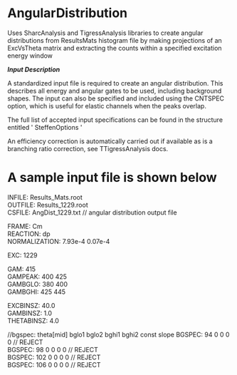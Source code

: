 # AngularDistribution

Uses SharcAnalysis and TigressAnalysis libraries to create
angular distributions from ResultsMats histogram file by
making projections of an ExcVsTheta matrix and extracting
the counts within a specified excitation energy window

___Input Description___

A standardized input file is required to create an angular 
distribution. This describes all energy and angular gates 
to be used, including background shapes. The input can also
be specified and included using the CNTSPEC option, which is
useful for elastic channels when the peaks overlap.

The full list of accepted input specifications can be found 
in the structure entitled ' SteffenOptions '

An efficiency correction is automatically carried out if available
as is a branching ratio correction, see TTigressAnalysis docs.

__A sample input file is shown below__
========================================

INFILE: Results_Mats.root  
OUTFILE: Results_1229.root  		  			
CSFILE: AngDist_1229.txt		  					// angular distribution output file    

FRAME:     	Cm  
REACTION:		dp  
NORMALIZATION: 7.93e-4 0.07e-4  

EXC: 				1229

GAM: 		 		415  
GAMPEAK: 		400 425  
GAMBGLO:	 	380 400   
GAMBGHI:	 	425 445  

EXCBINSZ: 	40.0  
GAMBINSZ:   1.0  
THETABINSZ: 4.0  

//bgspec: theta[mid] bglo1 bglo2 bghi1 bghi2 const slope
BGSPEC:			94   			0			0			0			0		 			// REJECT  
BGSPEC:			98   			0			0			0			0		 			// REJECT  
BGSPEC:			102 			0			0			0			0		 			// REJECT  
BGSPEC:			106 			0			0			0			0		 			// REJECT  
